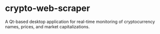 # crypto-web-scraper
A Qt-based desktop application for real-time monitoring of cryptocurrency names, prices, and market capitalizations. 
